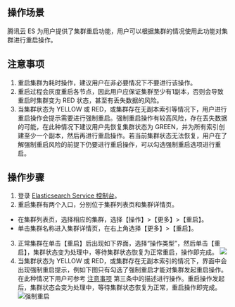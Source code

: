 ## 操作场景
腾讯云 ES 为用户提供了集群重启功能，用户可以根据集群的情况使用此功能对集群进行重启操作。

[](id:jump) 
## 注意事项
1. 重启集群为耗时操作，建议用户在非必要情况下不要进行该操作。
2. 重启过程会灰度重启各节点，因此用户应保证集群至少有1副本，否则会导致重启时集群变为 RED 状态，甚至有丢失数据的风险。
3. 当集群状态为 YELLOW 或 RED，或集群存在无副本索引等情况下，用户进行重启操作会提示需要进行强制重启。强制重启操作有较高风险，存在丢失数据的可能，在此种情况下建议用户先恢复集群状态为 GREEN，并为所有索引创建至少一个副本，然后再进行重启操作。若当前集群状态无法恢复，用户在了解强制重启风险的前提下仍要进行重启操作，可以勾选强制重启选项进行重启。

## 操作步骤
1. 登录 [Elasticsearch Service 控制台](https://console.cloud.tencent.com/es)。
2. 重启集群有两个入口，分别位于集群列表页和集群详情页。
 - 在集群列表页，选择相应的集群，选择【操作】>【更多】>【重启】。
 - 单击集群名称进入集群详情页，在右上角选择【更多】>【重启】。
3. 正常集群在单击【重启】后出现如下界面，选择“操作类型”，然后单击【重启】，集群状态变为处理中，等待集群状态恢复为正常重启，操作即完成。
![](https://main.qcloudimg.com/raw/50523fce151d3764c3782abdb3add4f9.png)
4. 当集群状态为 YELLOW 或 RED，或集群存在无副本索引的情况下，界面中会出现强制重启提示，例如下图只有勾选了强制重启才能对集群发起重启操作。在此种情况下用户可参考 [注意事项](#jump) 第三条中的描述进行操作。重启操作发起后，集群状态会变为处理中，等待集群状态恢复为正常，重启操作即完成。
![强制重启](https://main.qcloudimg.com/raw/1eafebdc9acdf93aa41592153a16d462.png)
